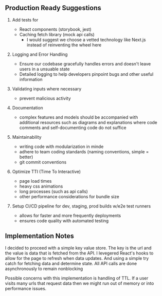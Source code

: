 ## Production Ready Suggestions
1. Add tests for 
    - React components (storybook, jest)
    - Caching fetch library (mock api calls)
        - I would suggest we choose a vetted technology like Next.js instead of reinventing the wheel here

2. Logging and Error Handling
    - Ensure our codebase gracefully handles errors and doesn't leave users in a unsuable state
    - Detailed logging to help developers pinpoint bugs and other useful information

3. Validating inputs where necessary
    - prevent malicious activity

4. Documentation
    - complex features and models should be accompanied with additional resources such as diagrams and explanations where code comments and self-documenting code do not suffice

5. Maintainability
    - writing code with modularization in minde
    - adhere to team coding standards (naming conventions, simple = better)
    - git commit conventions

6. Optimize TTI (Time To Interactive)
    - page load times
    - heavy css animations
    - long processes (such as api calls)
    - other performance considerations for bundle size

7. Setup CI/CD pipeline for dev, staging, prod builds w/e2e test runners
    - allows for faster and more frequently deployments
    - ensures code quality with automated testing


## Implementation Notes
I decided to proceed with a simple key value store. The key is the url and the value is data that is fetched from the API. I levegered React's hooks to allow for the page to refresh when data updates. And using a simple try catch for fetching data and determine state. All API calls are done asynchronously to remain nonblocking

Possible concerns with this implementation is handling of TTL. If a user visits many urls that request data then we might run out of memory or into performance issues.

